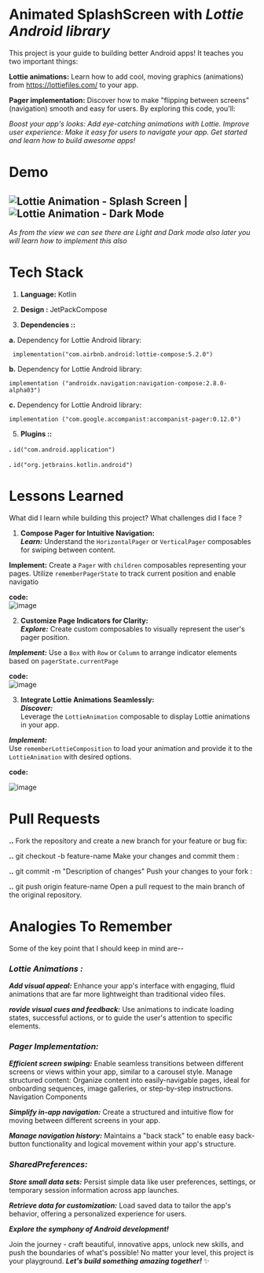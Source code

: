 
# Animated SplashScreen with _Lottie Android library_


This project is your guide to building better Android apps! It teaches you two important things:

__Lottie animations:__ 
Learn how to add cool, moving graphics (animations) from https://lottiefiles.com/ to your app.

__Pager implementation:__ Discover how to make "flipping between screens" (navigation) smooth and easy for users.
By exploring this code, you'll:

_Boost your app's looks: Add eye-catching animations with Lottie.
Improve user experience: Make it easy for users to navigate your app.
Get started and learn how to build awesome apps!_

# Demo

![Lottie Animation - Splash Screen](https://github.com/Kota-Kun22/LottieAnimation_splashScreen/assets/68362699/dd8d028c-d218-4075-bee3-232aa65cfa6e) | ![Lottie Animation - Dark Mode](https://github.com/Kota-Kun22/LottieAnimation_splashScreen/assets/68362699/1d30bbfc-fcaa-4e84-bd07-8cd769c670de)
---
*As from the view we can see there are Light and Dark mode also later you will learn how to implement this also*





# Tech Stack

1. **Language:** Kotlin

2. **Design :** JetPackCompose


4. **Dependencies ::**


__a.__ Dependency for  Lottie Android library:

` implementation("com.airbnb.android:lottie-compose:5.2.0")` 

__b.__ Dependency for  Lottie Android library:

`implementation ("androidx.navigation:navigation-compose:2.8.0-alpha03")`

__c.__ Dependency for  Lottie Android library:

`implementation ("com.google.accompanist:accompanist-pager:0.12.0")`


5. **Plugins ::**

**.**  `id("com.android.application")`

**.** `id("org.jetbrains.kotlin.android")`





#  Lessons Learned


What did I learn while building this project? What challenges did I face ?



1. __Compose Pager for Intuitive Navigation:__
\
*__Learn:__* Understand the `HorizontalPager` or `VerticalPager` composables for swiping between content.

__Implement:__ Create a `Pager` with `children` composables representing your pages. Utilize `rememberPagerState` to track current position and enable navigatio

__code:__
\
![image](https://github.com/Kota-Kun22/Animated_SplashScreen/assets/68362699/ad8e2473-c167-48ff-ad99-ef7f45c1a12d)





2. __Customize Page Indicators for Clarity:__ 
\
*__Explore:__*  Create custom composables to visually represent the user's pager position.

*__Implement:__*  Use a `Box` with `Row` or `Column` to arrange indicator elements based on `pagerState.currentPage`

__code:__
\
![image](https://github.com/Kota-Kun22/Animated_SplashScreen/assets/68362699/14704abf-8a08-4f2f-b74f-c7a25b3d0eb0)




3. __Integrate Lottie Animations Seamlessly:__
\
*__Discover:__*  
Leverage the `LottieAnimation` composable to display Lottie animations in your app.

*__Implement:__*  
 Use `rememberLottieComposition` to load your animation and provide it to the `LottieAnimation` with desired options.

 __code:__


 ![image](https://github.com/Kota-Kun22/Animated_SplashScreen/assets/68362699/09211de0-46f0-4353-a4ae-a4455e685990)







# Pull Requests

**..** Fork the repository and create a new branch for your feature or bug fix:

**..** git checkout -b  feature-name Make your changes and commit them :

**..** git commit -m  "Description of changes" Push your changes to your fork :

**..** git push origin feature-name Open a pull request to the main branch of the original repository.
# Analogies To Remember


Some of the key point that I should keep in mind are--


### *_Lottie Animations :_*

*__Add visual appeal:__*
Enhance your app's interface with engaging, fluid animations that are far more lightweight than traditional video files.

*__rovide visual cues and feedback:__*
Use animations to indicate loading states, successful actions, or to guide the user's attention to specific elements.

### *_Pager Implementation:_*

*__Efficient screen swiping:__* Enable seamless transitions between different screens or views within your app, similar to a carousel style.
Manage structured content: Organize content into easily-navigable pages, ideal for onboarding sequences, image galleries, or step-by-step instructions.
Navigation Components

*__Simplify in-app navigation:__* Create a structured and intuitive flow for moving between different screens in your app.

*__Manage navigation history:__* Maintains a "back stack" to enable easy back-button functionality and logical movement within your app's structure.

### *_SharedPreferences:_*

*__Store small data sets:__* Persist simple data like user preferences, settings, or temporary session information across app launches.

*__Retrieve data for customization:__* Load saved data to tailor the app's behavior, offering a personalized experience for users.

***Explore the symphony of Android development!*** ️

Join the journey - 
craft beautiful, 
innovative apps, unlock new skills, and push the boundaries of what's possible!  No matter your level, this project is your playground.  ***Let's build something amazing together!*** ✨
